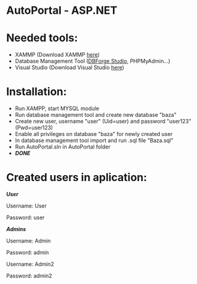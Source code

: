 # AutoPortal - ASP.NET

# Needed tools:
- XAMMP (Download XAMMP [here](https://www.apachefriends.org/download.html))
- Database Management Tool ([DBForge Studio](https://www.devart.com/dbforge/mysql/studio/), PHPMyAdmin...)
- Visual Studio (Download Visual Studio [here](https://visualstudio.microsoft.com/downloads/))

# Installation:
- Run XAMPP, start MYSQL module
- Run database management tool and create new database "baza"
- Create new user, username "user" (Uid=user) and password "user123" (Pwd=user123)
- Enable all privileges on database "baza" for newly created user
- In database management tool import and run .sql file "Baza.sql"
- Run AutoPortal.sln in AutoPortal folder
- ***DONE***

# Created users in aplication:
***User***

Username: User

Password: user

***Admins***

Username: Admin

Password: admin

Username: Admin2

Password: admin2
